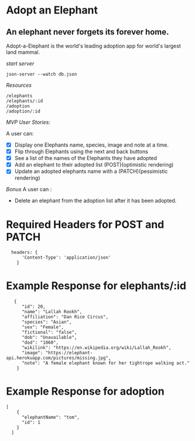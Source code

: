 # Adopt an Elephant 
## An elephant never forgets its forever home.

Adopt-a-Elephant is the world's leading adoption app for world's largest land mammal.

*start server*
```
json-server --watch db.json
```
*Resources*
```
/elephants 
/elephants/:id
/adoption
/adoption/:id

```
*MVP User Stories:*

A user can:
* [x] Display one Elephants name, species, image and note at a time.
* [x] Flip through Elephants using the next and back buttons 
* [x] See a list of the names of the Elephants they have adopted 
* [x] Add an elephant to their adopted list (POST)(optimistic rendering)
* [x] Update an adopted elephants name with a (PATCH)(pessimistic rendering)

*Bonus*
A user can :
* Delete an elephant from the adoption list after it has been adopted.

# Required Headers for POST and PATCH
```
  headers: {
      'Content-Type': 'application/json'
    }

```
# Example Response for elephants/:id

```
   {
      "id": 20,
      "name": "Lallah Rookh",
      "affiliation": "Dan Rice Circus",
      "species": "Asian",
      "sex": "Female",
      "fictional": "false",
      "dob": "Unavailable",
      "dod": "1860",
      "wikilink": "https://en.wikipedia.org/wiki/Lallah_Rookh",
      "image": "https://elephant-api.herokuapp.com/pictures/missing.jpg",
      "note": "A female elephant known for her tightrope walking act."
    }
``` 

# Example Response for adoption

```
[
    {
      "elephantName": "tom",
      "id": 1
    }
  ]
```
